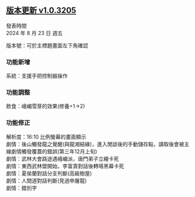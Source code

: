 ## [版本更新 v1.0.3205](https://store.steampowered.com/news/app/1859910/view/4288076570031439915?l=tchinese)

發表時間  
2024 年 8 月 23 日 週五

版本號：可於主標題畫面左下角確認


### 功能新增

系統：支援手把控制器操作


### 功能調整

飲食：峨嵋雪芽的效果(修養+1->2)


### 功能修正

解析度：16:10 比例螢幕的畫面顯示  
劇情：後山觸發龍之覺醒(與龍湘結緣)，進入閒談後的手動儲存點，讀取後會被主線劇情觸發覆蓋的錯誤(第三年12月上旬)  
劇情：武林大會路途遇峨嵋派，唐門弟子立繪卡死  
劇情：東西武林盟開始，李富貴對話後轉場黑幕卡死  
劇情：夏侯蘭對話分支判斷(高級樹屋)  
劇情：人間道對話判斷(見過申屠龍)  
劇情：錯別字  